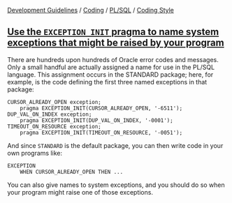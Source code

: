 [Development Guidelines](../../../../README.md) / [Coding](../../../../README.md#coding) / [PL/SQL](../../../../README.md#coding_pl_sql) / [Coding Style](../../../../doc/coding/pl_sql/coding_style.md)

## [Use the `EXCEPTION_INIT` pragma to name system exceptions that might be raised by your program](../../../../doc/coding/pl_sql/coding_style.md#ExceptionPragma)

There are hundreds upon hundreds of Oracle error codes and messages. Only a small handful are actually assigned a name for use in the PL/SQL language. This assignment occurs in the STANDARD package; here, for example, is the code defining the first three named exceptions in that package:

```PLSQL
CURSOR_ALREADY_OPEN exception;
    pragma EXCEPTION_INIT(CURSOR_ALREADY_OPEN, '-6511');
DUP_VAL_ON_INDEX exception;
    pragma EXCEPTION_INIT(DUP_VAL_ON_INDEX, '-0001');
TIMEOUT_ON_RESOURCE exception;
    pragma EXCEPTION_INIT(TIMEOUT_ON_RESOURCE, '-0051');
```

And since `STANDARD` is the default package, you can then write code in your own programs like:

```PLSQL
EXCEPTION
    WHEN CURSOR_ALREADY_OPEN THEN ...
```

You can also give names to system exceptions, and you should do so when your program might raise one of those exceptions.
